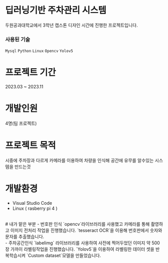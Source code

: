 # 딥러닝기반 주차관리 시스템

두원공과대학교에서 3학년 캡스톤 디자인 시간에 진행한 프로젝트입니다.
<br/>
### 사용된 기술
`Mysql` `Python` `Linux` `Opencv` `Yolov5`
<br/>
# 프로젝트 기간
2023.03 ~ 2023.11
<br/>
# 개발인원
4명(팀 프로젝트)
<br/>
# 프로젝트 목적
시중에 주차장과 다르게 카메라를 이용하여 차량을 인식해 공간에 유무를 알수있는 시스템을 만드는것
<br/>
# 개발환경
- Visual Studio Code
- Linux ( rasberry pi 4 )
<br/>
# 내가 맡은 부분
- 번호판 인식
`opencv`라이브러리를 사용했고 카메라를 통해 촬영하고 이미지 전처리 작업을 진행했습니다.
`tesseract OCR`을 이용해 번호판에서 숫자와 문자를 추출했습니다.
<br/>
- 주차공간인식
`labelimg` 라이브러리를 사용하여 사전에 찍어두었던 이미지 약 500장 가까이 라벨링작업을 진행했습니다.
`Yolov5`을 이용하여 라벨링한 데이터 셋을 반복학습시켜 `Custom dataset`모델을 만들었습니다.
<br/>
